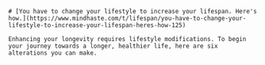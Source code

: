 
    # [You have to change your lifestyle to increase your lifespan. Here's how.](https://www.mindhaste.com/t/lifespan/you-have-to-change-your-lifestyle-to-increase-your-lifespan-heres-how-125)

    Enhancing your longevity requires lifestyle modifications. To begin your journey towards a longer, healthier life, here are six alterations you can make.
    